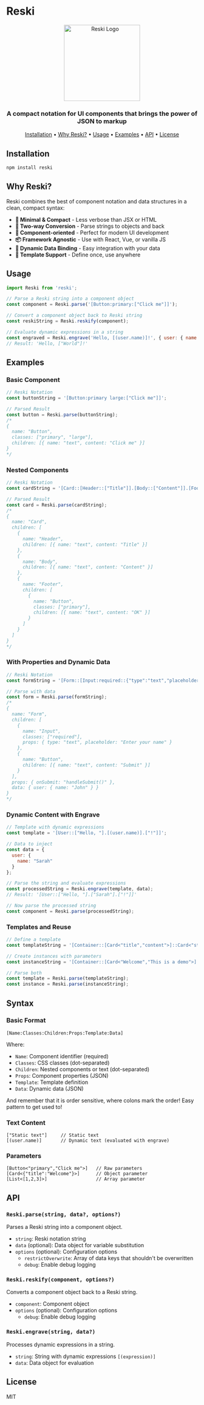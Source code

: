 # Reski

<div align="center">
  <img src="https://via.placeholder.com/200x200?text=Reski" alt="Reski Logo" width="200" height="200" />
  <h3>A compact notation for UI components that brings the power of JSON to markup</h3>
</div>

<p align="center">
  <a href="#installation">Installation</a> •
  <a href="#why-reski">Why Reski?</a> •
  <a href="#usage">Usage</a> •
  <a href="#examples">Examples</a> •
  <a href="#api">API</a> •
  <a href="#license">License</a>
</p>

## Installation

```bash
npm install reski
```

## Why Reski?

Reski combines the best of component notation and data structures in a clean, compact syntax:

- **🚀 Minimal & Compact** - Less verbose than JSX or HTML
- **🔄 Two-way Conversion** - Parse strings to objects and back
- **🧩 Component-oriented** - Perfect for modern UI development
- **📦 Framework Agnostic** - Use with React, Vue, or vanilla JS
- **🔌 Dynamic Data Binding** - Easy integration with your data
- **🎯 Template Support** - Define once, use anywhere

## Usage

```javascript
import Reski from 'reski';

// Parse a Reski string into a component object
const component = Reski.parse('[Button:primary:["Click me"]]');

// Convert a component object back to Reski string
const reskiString = Reski.reskify(component);

// Evaluate dynamic expressions in a string
const engraved = Reski.engrave('Hello, [(user.name)]!', { user: { name: 'World' } });
// Result: 'Hello, ["World"]!'
```

## Examples

### Basic Component

```javascript
// Reski Notation
const buttonString = '[Button:primary large:["Click me"]]';

// Parsed Result
const button = Reski.parse(buttonString);
/* 
{
  name: "Button",
  classes: ["primary", "large"],
  children: [{ name: "text", content: "Click me" }]
}
*/
```

### Nested Components

```javascript
// Reski Notation
const cardString = '[Card::[Header::["Title"]].[Body::["Content"]].[Footer::[Button:primary:["OK"]]]]';

// Parsed Result
const card = Reski.parse(cardString);
/*
{
  name: "Card",
  children: [
    {
      name: "Header",
      children: [{ name: "text", content: "Title" }]
    },
    {
      name: "Body",
      children: [{ name: "text", content: "Content" }]
    },
    {
      name: "Footer",
      children: [
        {
          name: "Button",
          classes: ["primary"],
          children: [{ name: "text", content: "OK" }]
        }
      ]
    }
  ]
}
*/
```

### With Properties and Dynamic Data

```javascript
// Reski Notation
const formString = '[Form::[Input:required::{"type":"text","placeholder":"Enter your name"}].[Button::["Submit"]]:{"onSubmit":"handleSubmit()"}::{"user":{"name":"John"}}]';

// Parse with data
const form = Reski.parse(formString);
/*
{
  name: "Form",
  children: [
    {
      name: "Input",
      classes: ["required"],
      props: { type: "text", placeholder: "Enter your name" }
    },
    {
      name: "Button",
      children: [{ name: "text", content: "Submit" }]
    }
  ],
  props: { onSubmit: "handleSubmit()" },
  data: { user: { name: "John" } }
}
*/
```

### Dynamic Content with Engrave

```javascript
// Template with dynamic expressions
const template = '[User::["Hello, "].[(user.name)].["!"]]';

// Data to inject
const data = {
  user: {
    name: "Sarah"
  }
};

// Parse the string and evaluate expressions
const processedString = Reski.engrave(template, data);
// Result: '[User::["Hello, "].["Sarah"].["!"]]'

// Now parse the processed string
const component = Reski.parse(processedString);
```

### Templates and Reuse

```javascript
// Define a template
const templateString = '[Container::[Card<"title","content">]::Card<"string","string">]';

// Create instances with parameters
const instanceString = '[Container::[Card<"Welcome","This is a demo">].[Card<"Getting Started","Click here">]]';

// Parse both
const template = Reski.parse(templateString);
const instance = Reski.parse(instanceString);
```

## Syntax

### Basic Format

```
[Name:Classes:Children:Props:Template:Data]
```

Where:
- `Name`: Component identifier (required)
- `Classes`: CSS classes (dot-separated)
- `Children`: Nested components or text (dot-separated)
- `Props`: Component properties (JSON)
- `Template`: Template definition
- `Data`: Dynamic data (JSON)

And remember that it is order sensitive, where colons mark the order! Easy pattern to get used to!

### Text Content

```
["Static text"]     // Static text
[(user.name)]       // Dynamic text (evaluated with engrave)
```

### Parameters

```
[Button<"primary","Click me">]   // Raw parameters
[Card<{"title":"Welcome"}>]      // Object parameter
[List<[1,2,3]>]                  // Array parameter
```

## API

### `Reski.parse(string, data?, options?)`

Parses a Reski string into a component object.

- `string`: Reski notation string
- `data` (optional): Data object for variable substitution
- `options` (optional): Configuration options
  - `restrictOverwrite`: Array of data keys that shouldn't be overwritten
  - `debug`: Enable debug logging

### `Reski.reskify(component, options?)`

Converts a component object back to a Reski string.

- `component`: Component object
- `options` (optional): Configuration options
  - `debug`: Enable debug logging

### `Reski.engrave(string, data?)`

Processes dynamic expressions in a string.

- `string`: String with dynamic expressions `[(expression)]`
- `data`: Data object for evaluation

## License

MIT